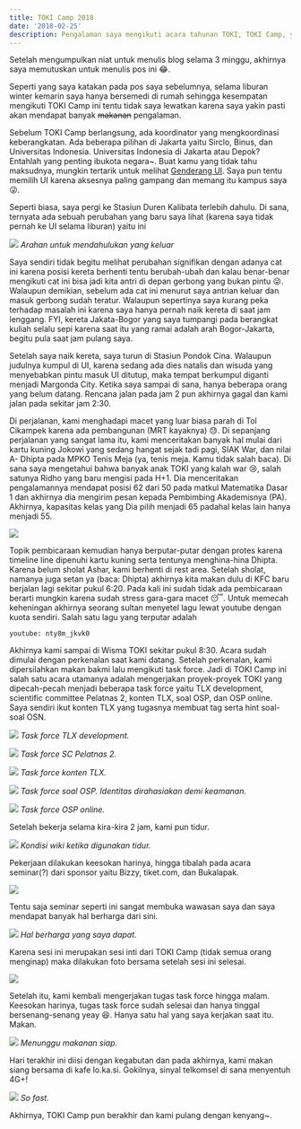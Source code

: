 ```yaml
---
title: TOKI Camp 2018
date: '2018-02-25'
description: Pengalaman saya mengikuti acara tahunan TOKI, TOKI Camp, yang diadakan di Wisma TOKI pada 2-4 Februari 2018.
---
```


Setelah mengumpulkan niat untuk menulis blog selama 3 minggu, akhirnya saya memutuskan untuk menulis pos ini :joy:.

Seperti yang saya katakan pada pos saya sebelumnya, selama liburan winter kemarin saya hanya bersemedi di rumah sehingga kesempatan mengikuti TOKI Camp ini tentu tidak saya lewatkan karena saya yakin pasti akan mendapat banyak ~~makanan~~ pengalaman.

Sebelum TOKI Camp berlangsung, ada koordinator yang mengkoordinasi keberangkatan. Ada beberapa pilihan di Jakarta yaitu Sirclo, Binus, dan Universitas Indonesia. Universitas Indonesia di Jakarta atau Depok? Entahlah yang penting ibukota negara~. Buat kamu yang tidak tahu maksudnya, mungkin tertarik untuk melihat [Genderang UI](http://www.sci.ui.ac.id/psaf/lagu-genderang-ui/). Saya pun tentu memilih UI karena aksesnya paling gampang dan memang itu kampus saya :stuck_out_tongue_winking_eye:.

Seperti biasa, saya pergi ke Stasiun Duren Kalibata terlebih dahulu. Di sana, ternyata ada sebuah perubahan yang baru saya lihat (karena saya tidak pernah ke UI selama liburan) yaitu ini

![](antri-stasiun.jpg)
*Arahan untuk mendahulukan yang keluar*

Saya sendiri tidak begitu melihat perubahan signifikan dengan adanya cat ini karena posisi kereta berhenti tentu berubah-ubah dan kalau benar-benar mengikuti cat ini bisa jadi kita antri di depan gerbong yang bukan pintu :stuck_out_tongue_winking_eye:. Walaupun demikian, sebelum ada cat ini menurut saya antrian keluar dan masuk gerbong sudah teratur. Walaupun sepertinya saya kurang peka terhadap masalah ini karena saya hanya pernah naik kereta di saat jam lenggang. FYI, kereta Jakata-Bogor yang saya tumpangi pada berangkat kuliah selalu sepi karena saat itu yang ramai adalah arah Bogor-Jakarta, begitu pula saat jam pulang saya.

Setelah saya naik kereta, saya turun di Stasiun Pondok Cina. Walaupun judulnya kumpul di UI, karena sedang ada dies natalis dan wisuda yang menyebabkan pintu masuk UI ditutup, maka tempat berkumpul diganti menjadi Margonda City. Ketika saya sampai di sana, hanya beberapa orang yang belum datang. Rencana jalan pada jam 2 pun akhirnya gagal dan kami jalan pada sekitar jam 2:30.

Di perjalanan, kami menghadapi macet yang luar biasa parah di Tol Cikampek karena ada pembangunan (MRT kayaknya) :sweat:. Di sepanjang perjalanan yang sangat lama itu, kami menceritakan banyak hal mulai dari kartu kuning Jokowi yang sedang hangat sejak tadi pagi, SIAK War, dan nilai A- Dhipta pada MPKO Tenis Meja (ya, tenis meja. Kamu tidak salah baca). Di sana saya mengetahui bahwa banyak anak TOKI yang kalah war :cry:, salah satunya Ridho yang baru mengisi pada H+1. Dia menceritakan pengalamannya mendapat posisi 62 dari 50 pada matkul Matematika Dasar 1 dan akhirnya dia mengirim pesan kepada Pembimbing Akademisnya (PA). Akhirnya, kapasitas kelas yang Dia pilih menjadi 65 padahal kelas lain hanya menjadi 55.

![](ridho.png)

Topik pembicaraan kemudian hanya berputar-putar dengan protes karena timeline line dipenuhi kartu kuning serta tentunya menghina-hina Dhipta. Karena belum sholat Ashar, kami berhenti di rest area. Setelah sholat, namanya juga setan ya (baca: Dhipta) akhirnya kita makan dulu di KFC baru berjalan lagi sekitar pukul 6:20. Pada kali ini sudah tidak ada pembicaraan berarti mungkin karena sudah stress gara-gara macet :sleeping:. Untuk memecah keheningan akhirnya seorang sultan menyetel lagu lewat youtube dengan kuota sendiri. Salah satu lagu yang terputar adalah

`youtube: nty8m_jkvk0`

Akhirnya kami sampai di Wisma TOKI sekitar pukul 8:30. Acara sudah dimulai dengan perkenalan saat kami datang. Setelah perkenalan, kami dipersilahkan makan bakmi lalu mengikuti task force. Jadi di TOKI Camp ini salah satu acara utamanya adalah mengerjakan proyek-proyek TOKI yang dipecah-pecah menjadi beberapa task force yaitu TLX development, scientific committee Pelatnas 2, konten TLX, soal OSP, dan OSP online. Saya sendiri ikut konten TLX yang tugasnya membuat tag serta hint soal-soal OSN.

![](tlx-dev.jpg)
*Task force TLX development.*

![](sc-p2.jpg)
*Task force SC Pelatnas 2.*

![](konten-tlx.jpg)
*Task force konten TLX.*

![](osp.png)
*Task force soal OSP. Identitas dirahasiakan demi keamanan.*

![](osp-online.jpg)
*Task force OSP online.*

Setelah bekerja selama kira-kira 2 jam, kami pun tidur.

![](tidur.jpg)
*Kondisi wiki ketika digunakan tidur.*

Pekerjaan dilakukan keesokan harinya, hingga tibalah pada acara seminar(?) dari sponsor yaitu Bizzy, tiket.com, dan Bukalapak. 

![](bizzy.jpg)

Tentu saja seminar seperti ini sangat membuka wawasan saya dan saya mendapat banyak hal berharga dari sini.

![](berharga.jpg)
*Hal berharga yang saya dapat.*

Karena sesi ini merupakan sesi inti dari TOKI Camp (tidak semua orang menginap) maka dilakukan foto bersama setelah sesi ini selesai.

![](foto-bersama.jpg)

Setelah itu, kami kembali mengerjakan tugas task force hingga malam. Keesokan harinya, tugas task force sudah selesai dan hanya tinggal bersenang-senang yeay :laughing:. Hanya satu hal yang saya kerjakan saat itu. Makan.

![](menunggu-makan.jpg)
*Menunggu makanan siap.*

Hari terakhir ini diisi dengan kegabutan dan pada akhirnya, kami makan siang bersama di kafe lo.ka.si. Gokilnya, sinyal telkomsel di sana menyentuh 4G+!

![](4gp.png)
*So fast.*

Akhirnya, TOKI Camp pun berakhir dan kami pulang dengan kenyang~.